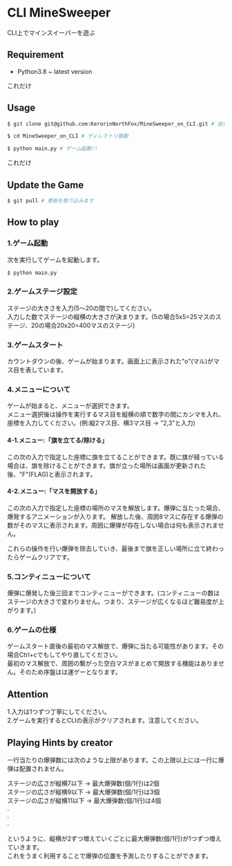# CLI MineSweeper
CLI上でマインスイーパーを遊ぶ

## Requirement
- Python3.8 ~ latest version

これだけ
## Usage
```bash
$ git clone git@github.com:KerorinNorthFox/MineSweeper_on_CLI.git # 自分の環境に持ってくる

$ cd MineSweeper_on_CLI # ディレクトリ移動

$ python main.py # ゲーム起動!!
```
これだけ

## Update the Game
```bash
$ git pull # 更新を取り込みます
```

## How to play
### 1.ゲーム起動
次を実行してゲームを起動します。<br>
```bash
$ python main.py
```

### 2.ゲームステージ設定
ステージの大きさを入力(5～20の間で)してください。<br>入力した数でステージの縦横の大きさが決まります。(5の場合5x5=25マスのステージ、20の場合20x20=400マスのステージ)

### 3.ゲームスタート
カウントダウンの後、ゲームが始まります。画面上に表示された"o"(マル)がマス目を表しています。

### 4.メニューについて
ゲームが始まると、メニューが選択できます。<br>
メニュー選択後は操作を実行するマス目を縦横の順で数字の間にカンマを入れ、座標を入力してください。(例:縦2マス目、横3マス目 -> "2,3"と入力)

#### 4-1.メニュー:「旗を立てる/除ける」
この次の入力で指定した座標に旗を立てることができます。既に旗が経っている場合は、旗を除けることができます。旗が立った場所は画面が更新された後、"F"(FLAG)と表示されます。
#### 4-2.メニュー:「マスを開放する」
この次の入力で指定した座標の場所のマスを解放します。爆弾に当たった場合、爆発するアニメーションが入ります。
解放した後、周囲8マスに存在する爆弾の数がそのマスに表示されます。周囲に爆弾が存在しない場合は何も表示されません。

これらの操作を行い爆弾を除去していき、最後まで旗を正しい場所に立て終わったらゲームクリアです。

### 5.コンティニューについて
爆弾に爆発した後三回までコンティニューができます。(コンティニューの数はステージの大きさで変わりません。つまり、ステージが広くなるほど難易度が上がります。)

### 6.ゲームの仕様
ゲームスタート直後の最初のマス解放で、爆弾に当たる可能性があります。その場合Ctrl+cでもしてやり直してください。<br>
最初のマス解放で、周囲の繋がった空白マスがまとめて開放する機能はありません。そのため序盤はは運ゲーとなります。

## Attention
1.入力は1つずつ丁寧にしてください。<br>
2.ゲームを実行するとCLIの表示がクリアされます。注意してください。

## Playing Hints by creator
一行当たりの爆弾数には次のような上限があります。この上限以上には一行に爆弾は配置されません。

ステージの広さが縦横7以下 -> 最大爆弾数(個/1行)は2個<br>
ステージの広さが縦横9以下 -> 最大爆弾数(個/1行)は3個<br>
ステージの広さが縦横11以下 -> 最大爆弾数(個/1行)は4個<br>
.<br>.<br>.<br><br>
というように、縦横が2ずつ増えていくごとに最大爆弾数(個/1行)が1つずつ増えていきます。<br>
これをうまく利用することで爆弾の位置を予測したりすることができます。


